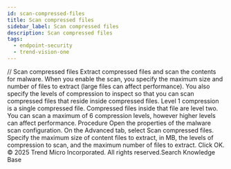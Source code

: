 ```yaml
---
id: scan-compressed-files
title: Scan compressed files
sidebar_label: Scan compressed files
description: Scan compressed files
tags:
  - endpoint-security
  - trend-vision-one
---
```


/*<![CDATA[*/ $('#title').html($('meta[name=map-description]').attr('content')); /*]]>*/ Scan compressed files Extract compressed files and scan the contents for malware. When you enable the scan, you specify the maximum size and number of files to extract (large files can affect performance). You also specify the levels of compression to inspect so that you can scan compressed files that reside inside compressed files. Level 1 compression is a single compressed file. Compressed files inside that file are level two. You can scan a maximum of 6 compression levels, however higher levels can affect performance. Procedure Open the properties of the malware scan configuration. On the Advanced tab, select Scan compressed files. Specify the maximum size of content files to extract, in MB, the levels of compression to scan, and the maximum number of files to extract. Click OK. © 2025 Trend Micro Incorporated. All rights reserved.Search Knowledge Base